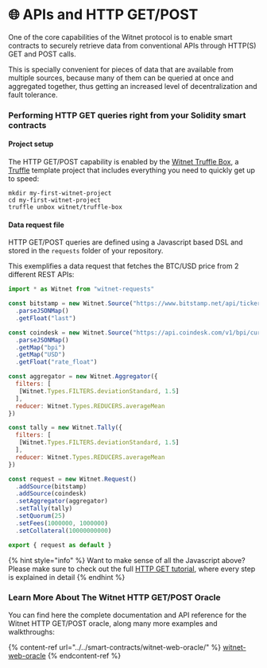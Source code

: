 # 🌐 APIs and HTTP GET/POST

One of the core capabilities of the Witnet protocol is to enable smart contracts to securely retrieve data from conventional APIs through HTTP(S) GET and POST calls.

This is specially convenient for pieces of data that are available from multiple sources, because many of them can be queried at once and aggregated together, thus getting an increased level of decentralization and fault tolerance.

### Performing HTTP GET queries right from your Solidity smart contracts

#### Project setup

The HTTP GET/POST capability is enabled by the [Witnet Truffle Box](https://github.com/witnet/truffle-box), a [Truffle](https://www.trufflesuite.com) template project that includes everything you need to quickly get up to speed:

```
mkdir my-first-witnet-project
cd my-first-witnet-project
truffle unbox witnet/truffle-box
```

#### Data request file

HTTP GET/POST queries are defined using a Javascript based DSL and stored in the `requests` folder of your repository.

This exemplifies a data request that fetches the BTC/USD price from 2 different REST APIs:

```javascript
import * as Witnet from "witnet-requests"

const bitstamp = new Witnet.Source("https://www.bitstamp.net/api/ticker/")
  .parseJSONMap()
  .getFloat("last")

const coindesk = new Witnet.Source("https://api.coindesk.com/v1/bpi/currentprice.json")
  .parseJSONMap()
  .getMap("bpi")
  .getMap("USD")
  .getFloat("rate_float")

const aggregator = new Witnet.Aggregator({
  filters: [
   [Witnet.Types.FILTERS.deviationStandard, 1.5]
  ],
  reducer: Witnet.Types.REDUCERS.averageMean
})

const tally = new Witnet.Tally({
  filters: [
   [Witnet.Types.FILTERS.deviationStandard, 1.5]
  ],
  reducer: Witnet.Types.REDUCERS.averageMean
})

const request = new Witnet.Request()
  .addSource(bitstamp)
  .addSource(coindesk)
  .setAggregator(aggregator)
  .setTally(tally)
  .setQuorum(25)
  .setFees(1000000, 1000000)
  .setCollateral(10000000000)

export { request as default }
```

{% hint style="info" %}
Want to make sense of all the Javascript above? Please make sure to check out the full [HTTP GET tutorial](../../smart-contracts/apis-and-http-get-post-oracle/make-a-get-request.md), where every step is explained in detail
{% endhint %}

### Learn More About The Witnet HTTP GET/POST Oracle

You can find here the complete documentation and API reference for the Witnet HTTP GET/POST oracle, along many more examples and walkthroughs:

{% content-ref url="../../smart-contracts/witnet-web-oracle/" %}
[witnet-web-oracle](../../smart-contracts/witnet-web-oracle/)
{% endcontent-ref %}

